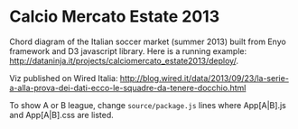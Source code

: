 Calcio Mercato Estate 2013
=================

Chord diagram of the Italian soccer market (summer 2013) built from Enyo framework and D3 javascript library.
Here is a running example: http://dataninja.it/projects/calciomercato_estate2013/deploy/.

Viz published on Wired Italia: http://blog.wired.it/data/2013/09/23/la-serie-a-alla-prova-dei-dati-ecco-le-squadre-da-tenere-docchio.html

To show A or B league, change `source/package.js` lines where App[A|B].js and App[A|B].css are listed.



